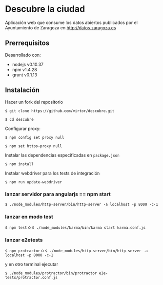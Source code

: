 # Descubre la ciudad
Aplicación web que consume los datos abiertos publicados por el Ayuntamiento de Zaragoza en http://datos.zaragoza.es

## Prerrequisitos
Desarrollado con:
* nodejs v0.10.37
* npm v1.4.28
* grunt v0.1.13

## Instalación
Hacer un fork del repositorio

`$ git clone https://github.com/virtor/descubre.git`

`$ cd descubre`

Configurar proxy:

`$ npm config set proxy null`

`$ npm set https-proxy null`

Instalar las dependencias especificadas en `package.json`

`$ npm install`

Instalar webdriver para los tests de integración

`$ npm run update-webdriver`

### lanzar servidor para angularjs == npm start

`$ ./node_modules/http-server/bin/http-server -a localhost -p 8000 -c-1`


### lanzar en modo test 

`$ npm test` o `$ ./node_modules/karma/bin/karma start karma.conf.js`

### lanzar e2etests

`$ npm protractor` o `$ ./node_modules/http-server/bin/http-server -a localhost -p 8000 -c-1`

y en otro terminal ejecutar

`$ ./node_modules/protractor/bin/protractor e2e-tests/protractor.conf.js`

